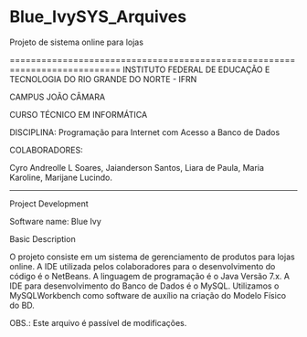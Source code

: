 ﻿# Blue_IvySYS_Arquives
Projeto de sistema online para lojas

===========================================================================
INSTITUTO FEDERAL DE EDUCAÇÃO E TECNOLOGIA DO RIO GRANDE DO NORTE - IFRN

CAMPUS JOÃO CÂMARA

CURSO TÉCNICO EM INFORMÁTICA

DISCIPLINA: Programação para Internet com Acesso a Banco de Dados

COLABORADORES:

Cyro Andreolle L Soares, 
Jaianderson Santos, 
Liara de Paula, 
Maria Karoline, 
Marijane Lucindo.
___________________________________________________________________________

Project Development

Software name: Blue Ivy

Basic Description

O projeto consiste em um sistema de gerenciamento de produtos para lojas online.
A IDE utilizada pelos colaboradores para o desenvolvimento do código é o NetBeans.
A linguagem de programação é o Java Versão 7.x.
A IDE para desenvolvimento do Banco de Dados é o MySQL. Utilizamos o MySQLWorkbench como software de 
auxílio na criação do Modelo Físico do BD.

OBS.: Este arquivo é passível de modificações.

